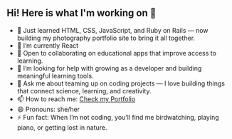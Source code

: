 ## Hi! Here is what I'm working on 👋


- 🔭 Just learned HTML, CSS, JavaScript, and Ruby on Rails — now building my photography portfolio site to bring it all together.
- 🌱 I’m currently React
- 👯 Open to collaborating on educational apps that improve access to learning.
- 🤔 I’m looking for help with growing as a developer and building meaningful learning tools.
- 💬 Ask me about teaming up on coding projects — I love building things that connect science, learning, and creativity.
- 📫 How to reach me: [Check my Portfolio](https://tanja-maria.github.io/tanja-heinz-portfolio/)
- 😄 Pronouns: she/her
- ⚡ Fun fact: When I’m not coding, you’ll find me birdwatching, playing piano, or getting lost in nature.
